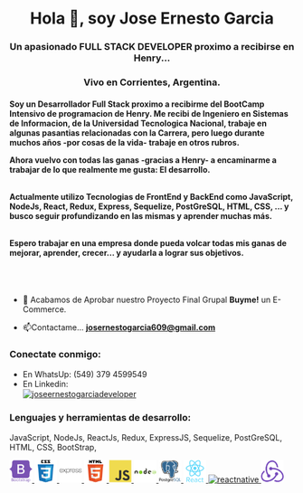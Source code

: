 <h1 align="center">Hola 👋, soy Jose Ernesto Garcia</h1>
<h3 align="center">Un apasionado FULL STACK DEVELOPER proximo a recibirse en Henry...</h3>
<h3 align="center">Vivo en Corrientes, Argentina.</h3>

<h4>  Soy un Desarrollador Full Stack proximo a recibirme del BootCamp Intensivo de programacion de Henry.  Me recibi de Ingeniero en Sistemas de Informacion, de la Universidad Tecnologica Nacional, trabaje en algunas pasantias relacionadas con la Carrera, pero luego durante muchos años -por cosas de la vida- trabaje en otros rubros.
  
   Ahora vuelvo con todas las ganas -gracias a Henry- a encaminarme a trabajar de lo que realmente me gusta: El desarrollo.</br></br>

   Actualmente utilizo Tecnologias de FrontEnd y BackEnd como JavaScript, NodeJs, React, Redux, Express, Sequelize, PostGreSQL, HTML, CSS, ... y busco seguir profundizando en las mismas y aprender muchas más.</br></br>

   Espero trabajar en una empresa donde pueda volcar todas mis ganas de mejorar, aprender, crecer... y ayudarla a lograr sus objetivos.  
</h4></br></br>



- 🔭 Acabamos de Aprobar nuestro Proyecto Final Grupal **Buyme!** un E-Commerce.

- 📫Contactame... **josernestogarcia609@gmail.com**

<h3 align="left">Conectate conmigo:</h3>
<p align="left">
  
- En WhatsUp: (549) 379 4599549
- En Linkedin:  
<a href="https://linkedin.com/in/joseernestogarciadeveloper" target="blank"><img align="center" src="https://raw.githubusercontent.com/rahuldkjain/github-profile-readme-generator/master/src/images/icons/Social/linked-in-alt.svg" alt="joseernestogarciadeveloper" height="30" width="40" /></a>


</p>

<h3 align="left">Lenguajes y herramientas de desarrollo:</h3>

<p>JavaScript, NodeJs, ReactJs, Redux, ExpressJS, Sequelize, PostGreSQL, HTML, CSS, BootStrap, 
  
<p align="left"> <a href="https://getbootstrap.com" target="_blank" rel="noreferrer"> <img src="https://raw.githubusercontent.com/devicons/devicon/master/icons/bootstrap/bootstrap-plain-wordmark.svg" alt="bootstrap" width="40" height="40"/> </a> <a href="https://www.w3schools.com/css/" target="_blank" rel="noreferrer"> <img src="https://raw.githubusercontent.com/devicons/devicon/master/icons/css3/css3-original-wordmark.svg" alt="css3" width="40" height="40"/> </a> <a href="https://expressjs.com" target="_blank" rel="noreferrer"> <img src="https://raw.githubusercontent.com/devicons/devicon/master/icons/express/express-original-wordmark.svg" alt="express" width="40" height="40"/> </a> <a href="https://www.w3.org/html/" target="_blank" rel="noreferrer"> <img src="https://raw.githubusercontent.com/devicons/devicon/master/icons/html5/html5-original-wordmark.svg" alt="html5" width="40" height="40"/> </a> <a href="https://developer.mozilla.org/en-US/docs/Web/JavaScript" target="_blank" rel="noreferrer"> <img src="https://raw.githubusercontent.com/devicons/devicon/master/icons/javascript/javascript-original.svg" alt="javascript" width="40" height="40"/> </a> <a href="https://nodejs.org" target="_blank" rel="noreferrer"> <img src="https://raw.githubusercontent.com/devicons/devicon/master/icons/nodejs/nodejs-original-wordmark.svg" alt="nodejs" width="40" height="40"/> </a> <a href="https://www.postgresql.org" target="_blank" rel="noreferrer"> <img src="https://raw.githubusercontent.com/devicons/devicon/master/icons/postgresql/postgresql-original-wordmark.svg" alt="postgresql" width="40" height="40"/> </a> <a href="https://reactjs.org/" target="_blank" rel="noreferrer"> <img src="https://raw.githubusercontent.com/devicons/devicon/master/icons/react/react-original-wordmark.svg" alt="react" width="40" height="40"/> </a> <a href="https://reactnative.dev/" target="_blank" rel="noreferrer"> <img src="https://reactnative.dev/img/header_logo.svg" alt="reactnative" width="40" height="40"/> </a> <a href="https://redux.js.org" target="_blank" rel="noreferrer"> <img src="https://raw.githubusercontent.com/devicons/devicon/master/icons/redux/redux-original.svg" alt="redux" width="40" height="40"/> </a> </p>

